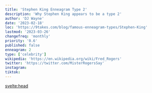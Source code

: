 ```yaml
---
title: 'Stephen King Enneagram Type 2'
description: 'Why Stephen King appears to be a type 2'
author: 'DJ Wayne'
date: '2023-02-18'
loc: 'https://9takes.com/blog/famous-enneagram-types/Stephen-King'
lastmod: '2023-03-26'
changefreq: 'monthly'
priority: '0.6'
published: false
enneagram: 2
type: ['celebrity']
wikipedia: 'https://en.wikipedia.org/wiki/Fred_Rogers'
twitter: 'https://twitter.com/MisterRogersSay'
instagram:
tiktok:
---
```


<svelte:head>

<meta property="og:image" content="https://9takes.com/types/2s/Stephen-King.webp" />
  <link rel="canonical" href="https://9takes.com/blog/famous-enneagram-types/Stephen-King">
</svelte:head>
<script>
	import  PopCard  from "../../../lib/components/atoms/PopCard.svelte";
</script>
<div
	style="display: flex;
    justify-content: center;
    margin: 1rem 0;
	"
>
	<PopCard
		image={`/types/2s/${'Stephen-King'}.webp`}
		showIcon={false}
		displayText="Stephen King"
		altText=""
		subtext=""
	/>
</div>

<p class="firstLetter"></p>
